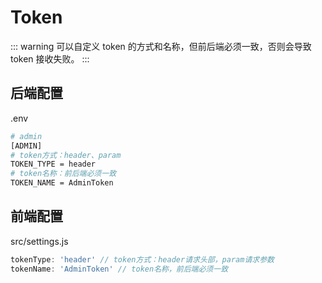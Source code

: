 # Token

::: warning 
可以自定义 token 的方式和名称，但前后端必须一致，否则会导致 token 接收失败。
:::

## 后端配置
.env
```bash
# admin
[ADMIN]
# token方式：header、param
TOKEN_TYPE = header
# token名称：前后端必须一致
TOKEN_NAME = AdminToken
```

## 前端配置
 
src/settings.js
```js
tokenType: 'header' // token方式：header请求头部，param请求参数
tokenName: 'AdminToken' // token名称，前后端必须一致
```
